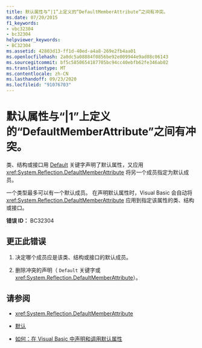 ```yaml
---
title: 默认属性与“|1”上定义的“DefaultMemberAttribute”之间有冲突。
ms.date: 07/20/2015
f1_keywords:
- vbc32304
- bc32304
helpviewer_keywords:
- BC32304
ms.assetid: 42803d13-ff1d-40ed-a4a8-269e2fb4aa01
ms.openlocfilehash: 2a0dc5a08884f0856be92e009944e9ad08c06143
ms.sourcegitcommit: bf5c5850654187705bc94cc40ebfb62fe346ab02
ms.translationtype: MT
ms.contentlocale: zh-CN
ms.lasthandoff: 09/23/2020
ms.locfileid: "91076703"
---
```

# <a name="conflict-between-the-default-property-and-the-defaultmemberattribute-defined-on-1"></a>默认属性与“|1”上定义的“DefaultMemberAttribute”之间有冲突。

类、结构或接口用 [Default](../language-reference/modifiers/default.md) 关键字声明了默认属性，又应用 <xref:System.Reflection.DefaultMemberAttribute> 将另一个成员指定为默认成员。  
  
 一个类型最多可以有一个默认成员。 在声明默认属性时，Visual Basic 会自动将 <xref:System.Reflection.DefaultMemberAttribute> 应用到指定该属性的类、结构或接口。  
  
 **错误 ID：** BC32304  
  
## <a name="to-correct-this-error"></a>更正此错误  
  
1. 决定哪个成员应是该类、结构或接口的默认成员。  
  
2. 删除冲突的声明（ `Default` 关键字或 <xref:System.Reflection.DefaultMemberAttribute>）。  
  
## <a name="see-also"></a>请参阅

- <xref:System.Reflection.DefaultMemberAttribute>
- [默认](../language-reference/modifiers/default.md)

- [如何：在 Visual Basic 中声明和调用默认属性](../programming-guide/language-features/procedures/how-to-declare-and-call-a-default-property.md)
